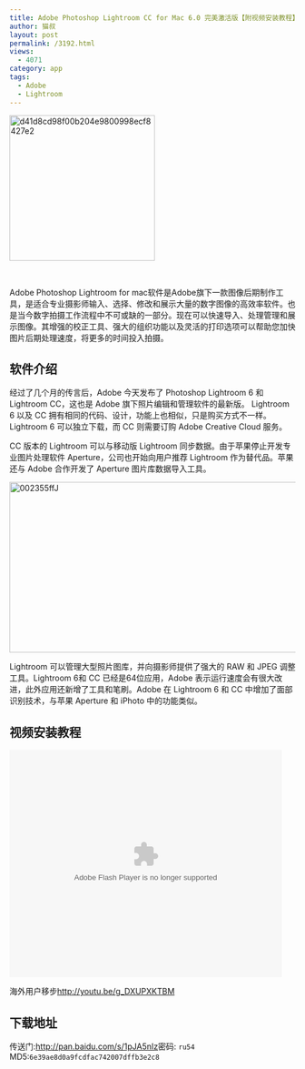 ```yaml
---
title: Adobe Photoshop Lightroom CC for Mac 6.0 完美激活版【附视频安装教程】
author: 猫叔
layout: post
permalink: /3192.html
views:
  - 4071
category: app
tags:
  - Adobe
  - Lightroom
---
```

[<img class=" size-full wp-image-3193 aligncenter" src="http://cache.maoshu.cc//wp-content/uploads/2015/05/d41d8cd98f00b204e9800998ecf8427e2.png" alt="d41d8cd98f00b204e9800998ecf8427e2" width="256" height="256" />][1]

&nbsp;

Adobe Photoshop Lightroom for mac软件是Adobe旗下一款图像后期制作工具，是适合专业摄影师输入、选择、修改和展示大量的数字图像的高效率软件。也是当今数字拍摄工作流程中不可或缺的一部分。现在可以快速导入、处理管理和展示图像。其增强的校正工具、强大的组织功能以及灵活的打印选项可以帮助您加快图片后期处理速度，将更多的时间投入拍摄。

## 软件介绍

经过了几个月的传言后，Adobe 今天发布了 Photoshop Lightroom 6 和 Lightroom CC，这也是 Adobe 旗下照片编辑和管理软件的最新版。 Lightroom 6 以及 CC 拥有相同的代码、设计，功能上也相似，只是购买方式不一样。Lightroom 6 可以独立下载，而 CC 则需要订购 Adobe Creative Cloud 服务。

CC 版本的 Lightroom 可以与移动版 Lightroom 同步数据。由于苹果停止开发专业图片处理软件 Aperture，公司也开始向用户推荐 Lightroom 作为替代品。苹果还与 Adobe 合作开发了 Aperture 图片库数据导入工具。

[<img class=" size-full wp-image-3194 aligncenter" src="http://cache.maoshu.cc//wp-content/uploads/2015/05/002355ffJ.jpg" alt="002355ffJ" width="600" height="300" />][2]

Lightroom 可以管理大型照片图库，并向摄影师提供了强大的 RAW 和 JPEG 调整工具。Lightroom 6和 CC 已经是64位应用，Adobe 表示运行速度会有很大改进，此外应用还新增了工具和笔刷。Adobe 在 Lightroom 6 和 CC 中增加了面部识别技术，与苹果 Aperture 和 iPhoto 中的功能类似。

## 视频安装教程

<embed src="http://player.youku.com/player.php/sid/XOTU5NzE3MjY0/v.swf" allowFullScreen="true" quality="high" width="480" height="400" align="middle" allowScriptAccess="always" type="application/x-shockwave-flash">
</embed>

海外用户移步<http://youtu.be/g_DXUPXKTBM>

## 下载地址

传送门:<http://pan.baidu.com/s/1pJA5nIz>密码: `ru54`
MD5:`6e39ae8d0a9fcdfac742007dffb3e2c8`



 [1]: http://cache.maoshu.cc//wp-content/uploads/2015/05/d41d8cd98f00b204e9800998ecf8427e2.png
 [2]: http://cache.maoshu.cc//wp-content/uploads/2015/05/002355ffJ.jpg


